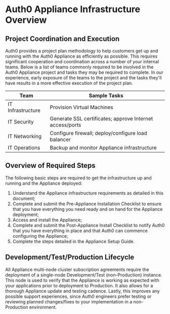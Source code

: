 # Auth0 Appliance Infrastructure Overview

## Project Coordination and Execution

Auth0 provides a project plan methodology to help customers get up and running with the Auth0 Appliance as efficiently as possible. This requires significant cooperation and coordination across a number of your internal teams. Below is a list of teams commonly required to be involved in the Auth0 Appliance project and tasks they may be required to complete. In our experience, early exposure of the teams to the project and the tasks they'll have results in a more effective execution of the project plan.

<table class="table">
    <thead>
        <tr>
            <th>Team</th>
            <th>Sample Tasks</th>
        </tr>
    </thead>
    <tbody>
        <tr>
            <td>IT Infrastructure</td>
            <td>Provision Virtual Machines</td>
        </tr>
        <tr>
            <td>IT Security</td>
            <td>Generate SSL certificates; approve Internet access/ports</td>
        </tr>
        <tr>
            <td>IT Networking</td>
            <td>Configure firewall; deploy/configure load balancer</td>
        </tr>
        <tr>
            <td>IT Operations</td>
            <td>Backup and monitor Appliance infrastructure</td>
        </tr>
    </tbody>
</table>

## Overview of Required Steps

The following basic steps are required to get the infrastructure up and running and the Appliance deployed:

1. Understand the Appliance infrastructure requirements as detailed in this document;
2. Complete and submit the Pre-Appliance Installation Checklist to ensure that you have everything you need ready and on hand for the Appliance deployment;
3. Access and install the Appliance;
4. Complete and submit the Post-Appliance Install Checklist to notify Auth0 that you have everything in place and that Auth0 can commence configuring the Appliance;
5. Complete the steps detailed in the Appliance Setup Guide.

## Development/Test/Production Lifecycle

All Appliance multi-node cluster subscription agreements require the deployment of a single-node Development/Test (non-Production) instance. This node is used to verify that the Appliance is working as expected with your applications prior to deployment to Production. It also allows for a thorough Appliance update and testing cadence. Lastly, this improves any possible support experiences, since Auth0 engineers prefer testing or reviewing planned changes/fixes to your implementation in a non-Production environment.
